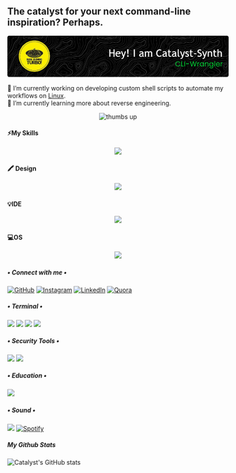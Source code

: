 ## The catalyst for your next command-line inspiration? Perhaps.
![Catalyst-Synth](img/github-header-image1.png)
<!--
**Catalyst-Synth/Catalyst-Synth** is a ✨ _special_ ✨ repository because its `README.md` (this file) appears on your GitHub profile.

Here are some ideas to get you started:

- 🔭 I’m currently working on ...
- 🌱 I’m currently learning ...
- 👯 I’m looking to collaborate on ...
- 🤔 I’m looking for help with ...
- 💬 Ask me about ...
- 📫 How to reach me: ...
- 😄 Pronouns: ...
- ⚡ Fun fact: ...
-->
🔭 I’m currently working on developing custom shell scripts to automate my workflows on [Linux](https://kali.org).  
🌱 I’m currently learning more about reverse engineering.
<p align="center">
  <img src="https://media1.giphy.com/media/v1.Y2lkPTc5MGI3NjExcm91MnNnZDdjZDk4Z3cwN2R3NGkwNWg0cGxiMm1ldGdmZm9hbTFnaSZlcD12MV9pbnRlcm5hbF9naWZfYnlfaWQmY3Q9Zw/GCvktC0KFy9l6/giphy.gif" alt="thumbs up" width="300"/> 
</p>
 
#### ⚡My Skills
<p align="center">
  <a href="https://skillicons.dev">
    <img src="https://skillicons.dev/icons?i=cpp,css,py,html,java,js,mysql,replit,flutter,flask,octave" />
  </a>
</p>

#### 🖍 Design
<p align="center">
  <a href="https://skillicons.dev">
    <img src="https://skillicons.dev/icons?i=figma,blender,pr" />
  </a>
</p>

#### 💡IDE
<p align="center">
  <a href="https://skillicons.dev">
    <img src="https://skillicons.dev/icons?i=arduino,vscode,eclipse" />
  </a>
</p>

#### 💻OS
<p align="center">
  <a href="https://skillicons.dev">
    <img src="https://skillicons.dev/icons?i=kali,debian,windows" />
  </a>
</p>


##### • Connect with me •
[![GitHub](https://img.shields.io/badge/GitHub-100000?style=for-the-badge&logo=github&logoColor=white)](https://github.com/Catalyst-Synth) [![Instagram](https://img.shields.io/badge/Instagram-E4405F?style=for-the-badge&logo=instagram&logoColor=white)](https://instagram.com/evandes_gi) [![LinkedIn](https://img.shields.io/badge/LinkedIn-0077B5?style=for-the-badge&logo=linkedin&logoColor=white)](https://www.linkedin.com/in/evandes-nathanael-girsang/) [![Quora](https://img.shields.io/badge/Quora-%23B92B27.svg?&style=for-the-badge&logo=Quora&logoColor=white)](https://id.quora.com/profile/Evandes-Nathanael-G)

##### • Terminal •
<img src="https://img.shields.io/badge/GIT-E44C30?style=for-the-badge&logo=git&logoColor=white" > <img src="https://img.shields.io/badge/powershell-5391FE?style=for-the-badge&logo=powershell&logoColor=white" /> <img src="https://img.shields.io/badge/windows%20terminal-4D4D4D?style=for-the-badge&logo=windows%20terminal&logoColor=white" /> <img src="https://img.shields.io/badge/Zsh-F15A24?style=for-the-badge&logo=Zsh&logoColor=white" >

##### • Security Tools •
<img src="https://img.shields.io/badge/Wireshark-1679A7?style=for-the-badge&logo=Wireshark&logoColor=white" /> <img src="https://img.shields.io/badge/metasploit-2596CD?style=for-the-badge&logo=metasploit&logoColor=white" />

##### • Education •
<img src="https://img.shields.io/badge/Credly-FF6B00?style=for-the-badge&logo=credly&logoColor=white" />

##### • Sound •
<img src="https://img.shields.io/badge/Audacity-0000CC?style=for-the-badge&logo=audacity&logoColor=white" /> [![Spotify](https://img.shields.io/badge/Spotify-1ED760?&style=for-the-badge&logo=spotify&logoColor=white)](https://open.spotify.com/user/21gwecke5ytlzwlcyrede3dfq?si=846eec2edf024e07)

##### My Github Stats
![Catalyst's GitHub stats](https://github-readme-stats.vercel.app/api?username=catalyst-synth&show_icons=true&theme=one_dark_pro)
